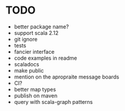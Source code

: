 # TODO #
 * better package name?
 * support scala 2.12
 * git ignore
 * tests
 * fancier interface
 * code examples in readme
 * scaladocs
 * make public
 * mention on the apropraite message boards
 * CI?
 * better map types
 * publish on maven
 * query with scala-graph patterns